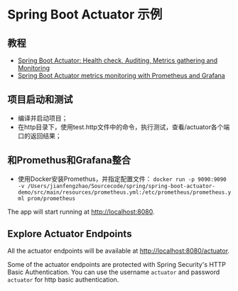# Spring Boot Actuator 示例 

## 教程 

- [Spring Boot Actuator: Health check, Auditing, Metrics gathering and Monitoring](https://www.callicoder.com/spring-boot-actuator/)
- [Spring Boot Actuator metrics monitoring with Prometheus and Grafana](https://www.callicoder.com/spring-boot-actuator-metrics-monitoring-dashboard-prometheus-grafana/)

## 项目启动和测试
- 编译并启动项目；
- 在http目录下，使用test.http文件中的命令，执行测试，查看/actuator各个端口的返回结果；

## 和Promethus和Grafana整合
- 使用Docker安装Promethus，并指定配置文件：
`docker run -p 9090:9090 -v /Users/jianfengzhao/Sourcecode/spring/spring-boot-actuator-demo/src/main/resources/prometheus.yml:/etc/prometheus/prometheus.yml prom/prometheus`


The app will start running at <http://localhost:8080>.

## Explore Actuator Endpoints

All the actuator endpoints will be available at <http://localhost:8080/actuator>.

Some of the actuator endpoints are protected with Spring Security's HTTP Basic Authentication. You can use the username `actuator` and password `actuator` for http basic authentication.